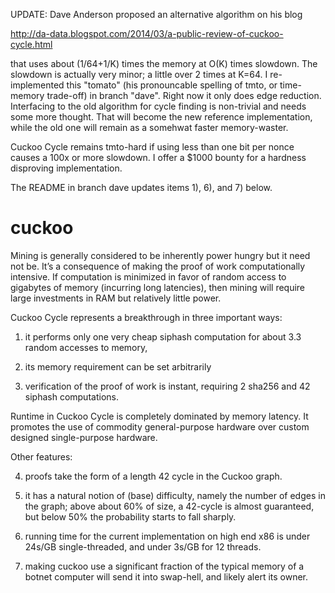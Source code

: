 UPDATE: Dave Anderson proposed an alternative algorithm on his blog

  http://da-data.blogspot.com/2014/03/a-public-review-of-cuckoo-cycle.html

that uses about (1/64+1/K) times the memory at O(K) times slowdown.
The slowdown is actually very minor; a little over 2 times at K=64.
I re-implemented this "tomato" (his pronouncable spelling of tmto,
or time-memory trade-off) in branch "dave". Right now it only does
edge reduction. Interfacing to the old algorithm for cycle finding
is non-trivial and needs some more thought. That will become the new
reference implementation, while the old one will remain as a somehwat
faster memory-waster.

Cuckoo Cycle remains tmto-hard if using less than one bit per nonce causes
a 100x or more slowdown. I offer a $1000 bounty for a hardness disproving
implementation.

The README in branch dave updates items 1), 6), and 7) below.

cuckoo
======

Mining is generally considered to be inherently power hungry but it need not be.
It’s a consequence of making the proof of work computationally intensive.
If computation is minimized in favor of random access to gigabytes of memory
(incurring long latencies), then mining will require large investments in RAM
but relatively little power.

Cuckoo Cycle represents a breakthrough in three important ways:

1) it performs only one very cheap siphash computation for about 3.3 random accesses to memory,

2) its memory requirement can be set arbitrarily

3) verification of the proof of work is instant, requiring 2 sha256 and 42 siphash computations.

Runtime in Cuckoo Cycle is completely dominated by memory latency. It promotes the use
of commodity general-purpose hardware over custom designed single-purpose hardware.

Other features:

4) proofs take the form of a length 42 cycle in the Cuckoo graph.

5) it has a natural notion of (base) difficulty, namely the number of edges in the graph;
   above about 60% of size, a 42-cycle is almost guaranteed, but below 50% the probability
   starts to fall sharply.

6) running time for the current implementation on high end x86 is under 24s/GB single-threaded,
   and under 3s/GB for 12 threads.

7) making cuckoo use a significant fraction of the typical memory of a botnet computer
   will send it into swap-hell, and likely alert its owner.
